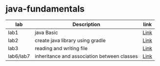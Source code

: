 # java-fundamentals


| lab  |Description           | link                                               |
|------|----------------------|----------------------------------------------------|
| lab1 | java Basic           | [Link](basics)                                     |
| lab2 | create java library using gradle| [Link](basiclibrary)                               |
| lab3 | reading and writing file| [Link](linter)                                     |
| lab6/lab7 |inheritance and association between classes | [Link](./inheritance/readme.md)                    |




